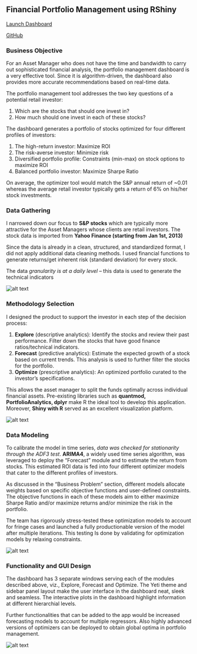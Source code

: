 ## Financial Portfolio Management using RShiny
[Launch Dashboard](https://kk1994.shinyapps.io/R-Chitects/)

[GitHub](https://github.com/abhinav314/rchitects_ur4a)

### Business Objective

For an Asset Manager who does not have the time and bandwidth to carry out sophisticated financial analysis, the portfolio management dashboard is a very effective tool. Since it is algorithm-driven, the dashboard also provides more accurate recommendations based on real-time data.

The portfolio management tool addresses the two key questions of a potential retail investor:
1. Which are the stocks that should one invest in?
2. How much should one invest in each of these stocks?

The dashboard generates a portfolio of stocks optimized for four different profiles of investors:
1. The high-return investor: Maximize ROI
2. The risk-averse investor: Minimize risk
3. Diversified portfolio profile: Constraints (min-max) on stock options to maximize ROI
4. Balanced portfolio investor: Maximize Sharpe Ratio

On average, the optimizer tool would match the S&P annual return of ~0.01 whereas the average retail investor typically gets a return of 6% on his/her stock investments.

### Data Gathering

I narrowed down our focus to **S&P stocks** which are typically more attractive for the Asset Managers whose clients are retail investors. The stock data is imported from **Yahoo Finance (starting from Jan 1st, 2013)**

Since the data is already in a clean, structured, and standardized format, I did not apply additional data cleaning methods. I used financial functions to generate returns/get inherent risk (standard deviation) for every stock.

The data *granularity is at a daily level* – this data is used to generate the technical indicators

![alt text](/images/rshiny4.png "Google Stock Data")

### Methodology Selection

I designed the product to support the investor in each step of the decision process:
1. **Explore** (descriptive analytics): Identify the stocks and review their past performance. Filter down the stocks that have good finance ratios/technical indicators.
2. **Forecast** (predictive analytics): Estimate the expected growth of a stock based on current trends. This analysis is used to further filter the stocks for the portfolio.
3. **Optimize** (prescriptive analytics): An optimized portfolio curated to the investor’s specifications.

This allows the asset manager to split the funds optimally across individual financial assets. Pre-existing libraries such as **quantmod, PortfolioAnalytics, dplyr** make R the ideal tool to develop this application. Moreover, **Shiny with R** served as an excellent visualization platform.

![alt text](/images/rshiny1.png "Explore Tab")

### Data Modeling

To calibrate the model in time series, *data was checked for stationarity through the ADF3 test*. **ARIMA4**, a widely used time series algorithm, was leveraged to deploy the “Forecast” module and to estimate the return from stocks. This estimated ROI data is fed into four different optimizer models that cater to the different profiles of investors.

As discussed in the “Business Problem” section, different models allocate weights based on specific objective functions and user-defined constraints. The objective functions in each of these models aim to either maximize Sharpe Ratio and/or maximize returns and/or minimize the risk in the portfolio.

The team has rigorously stress-tested these optimization models to account for fringe cases and launched a fully productionable version of the model after multiple iterations. This testing Is done by validating for optimization models by relaxing constraints.

![alt text](/images/rshiny2.png "Forecast Tab")

### Functionality and GUI Design

The dashboard has 3 separate windows serving each of the modules described above, viz., Explore, Forecast and Optimize. The Yeti theme and sidebar panel layout make the user interface in the dashboard neat, sleek and seamless. The interactive plots in the dashboard highlight information at different hierarchial levels.

Further functionalities that can be added to the app would be increased forecasting models to account for multiple regressors. Also highly advanced versions of optimizers can be deployed to obtain global optima in portfolio management.

![alt text](/images/rshiny3.png "Optimize Tab")